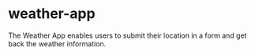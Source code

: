 # weather-app
The Weather App enables users to submit their location in a form and get back the weather information.
